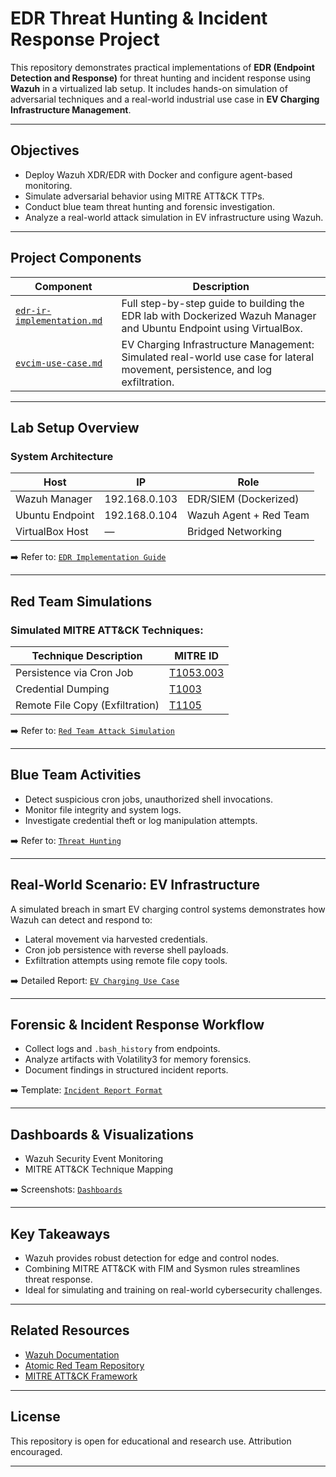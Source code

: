 # EDR Threat Hunting & Incident Response Project

This repository demonstrates practical implementations of **EDR (Endpoint Detection and Response)** for threat hunting and incident response using **Wazuh** in a virtualized lab setup. It includes hands-on simulation of adversarial techniques and a real-world industrial use case in **EV Charging Infrastructure Management**.

---

## Objectives

- Deploy Wazuh XDR/EDR with Docker and configure agent-based monitoring.
- Simulate adversarial behavior using MITRE ATT&CK TTPs.
- Conduct blue team threat hunting and forensic investigation.
- Analyze a real-world attack simulation in EV infrastructure using Wazuh.

---

## Project Components

| Component         | Description                                              |
|------------------|----------------------------------------------------------|
| [`edr-ir-implementation.md`](./docs/edr-ir-implementation.md) | Full step-by-step guide to building the EDR lab with Dockerized Wazuh Manager and Ubuntu Endpoint using VirtualBox. |
| [`evcim-use-case.md`](./docs/evcim-use-case.md)              | EV Charging Infrastructure Management: Simulated real-world use case for lateral movement, persistence, and log exfiltration. |

---

## Lab Setup Overview

### System Architecture

| Host             | IP             | Role                     |
|------------------|----------------|--------------------------|
| Wazuh Manager    | 192.168.0.103  | EDR/SIEM (Dockerized)    |
| Ubuntu Endpoint  | 192.168.0.104  | Wazuh Agent + Red Team   |
| VirtualBox Host  | —              | Bridged Networking       |

➡️ Refer to: [`EDR Implementation Guide`](./docs/edr-ir-implementation.md#step-by-step-setup)

---

## Red Team Simulations

### Simulated MITRE ATT&CK Techniques:

| Technique Description                  | MITRE ID     |
|----------------------------------------|--------------|
| Persistence via Cron Job               | [T1053.003](https://attack.mitre.org/techniques/T1053/003/) |
| Credential Dumping                     | [T1003](https://attack.mitre.org/techniques/T1003/) |
| Remote File Copy (Exfiltration)        | [T1105](https://attack.mitre.org/techniques/T1105/) |

➡️ Refer to: [`Red Team Attack Simulation`](./docs/edr-ir-implementation.md#6-simulate-attacks-red-team)

---

## Blue Team Activities

- Detect suspicious cron jobs, unauthorized shell invocations.
- Monitor file integrity and system logs.
- Investigate credential theft or log manipulation attempts.

➡️ Refer to: [`Threat Hunting`](./docs/edr-ir-implementation.md#7-threat-hunting-blue-team)

---

## Real-World Scenario: EV Infrastructure

A simulated breach in smart EV charging control systems demonstrates how Wazuh can detect and respond to:

- Lateral movement via harvested credentials.
- Cron job persistence with reverse shell payloads.
- Exfiltration attempts using remote file copy tools.

➡️ Detailed Report: [`EV Charging Use Case`](./docs/evcim-use-case.md)

---

## Forensic & Incident Response Workflow

- Collect logs and `.bash_history` from endpoints.
- Analyze artifacts with Volatility3 for memory forensics.
- Document findings in structured incident reports.

➡️ Template: [`Incident Report Format`](./docs/edr-ir-implementation.md#8-incident-response--forensics)

---

## Dashboards & Visualizations

- Wazuh Security Event Monitoring
- MITRE ATT&CK Technique Mapping

➡️ Screenshots: [`Dashboards`](./docs/edr-ir-implementation.md#8-dashboard-samples)

---

## Key Takeaways

- Wazuh provides robust detection for edge and control nodes.
- Combining MITRE ATT&CK with FIM and Sysmon rules streamlines threat response.
- Ideal for simulating and training on real-world cybersecurity challenges.

---

## Related Resources

- [Wazuh Documentation](https://documentation.wazuh.com/)
- [Atomic Red Team Repository](https://github.com/redcanaryco/atomic-red-team)
- [MITRE ATT&CK Framework](https://attack.mitre.org/)

---

## License

This repository is open for educational and research use. Attribution encouraged.

---

